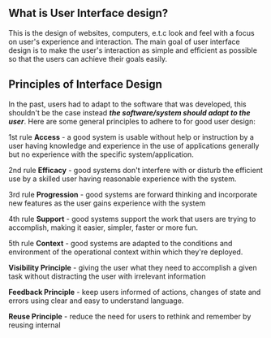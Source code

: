 ## What is User Interface design?
This is the design of websites, computers, e.t.c look and feel with a focus on user's experience and interaction. The main goal of user interface design is to make the user's interaction as simple and efficient as possible so that the users can achieve their goals easily.

## Principles of Interface Design
In the past, users had to adapt to the software that was developed, this shouldn't be the case instead ***the software/system should adapt to the user***.
Here are some general principles to adhere to for good user design:

1st rule
**Access** - a good system is usable without help or instruction by a user having knowledge and experience in the use of applications generally but no experience with the specific system/application.

2nd rule
**Efficacy** - good systems don't interfere with or disturb the efficient use by a skilled user having reasonable experience with the system.

3rd rule
**Progression** - good systems are forward thinking and incorporate new features as the user gains experience with the system

4th rule
**Support** - good systems support the work that users are trying to accomplish, making it easier, simpler, faster or more fun.

5th rule
**Context** - good systems are adapted to the conditions and environment of the operational context within which they're deployed.

**Visibility Principle** - giving the user what they need to accomplish a given task without distracting the user with irrelevant information

**Feedback Principle** - keep users informed of actions, changes of state and errors using clear and easy to understand language.

**Reuse Principle** - reduce the need for users to rethink and remember by reusing internal